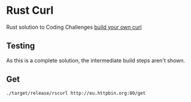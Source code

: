 # Rust Curl
Rust solution to Coding Challenges [build your own curl](https://codingchallenges.fyi/challenges/challenge-curl/)

## Testing
As this is a complete solution, the intermediate build steps aren't shown.

## Get
```bash
./target/release/rscurl http://eu.httpbin.org:80/get

```

